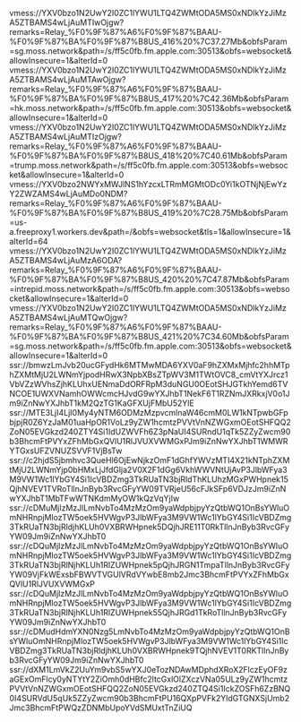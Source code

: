vmess://YXV0bzo1N2UwY2I0ZC1lYWU1LTQ4ZWMtODA5MS0xNDlkYzJiMzA5ZTBAMS4wLjAuMTIwOjgw?remarks=Relay_%F0%9F%87%A6%F0%9F%87%BAAU-%F0%9F%87%BA%F0%9F%87%B8US_416%20%7C37.27Mb&obfsParam=sg.moss.network&path=/s/ff5c0fb.fm.apple.com:30513&obfs=websocket&allowInsecure=1&alterId=0
vmess://YXV0bzo1N2UwY2I0ZC1lYWU1LTQ4ZWMtODA5MS0xNDlkYzJiMzA5ZTBAMS4wLjAuMTAwOjgw?remarks=Relay_%F0%9F%87%A6%F0%9F%87%BAAU-%F0%9F%87%BA%F0%9F%87%B8US_417%20%7C42.36Mb&obfsParam=hk.moss.network&path=/s/ff5c0fb.fm.apple.com:30513&obfs=websocket&allowInsecure=1&alterId=0
vmess://YXV0bzo1N2UwY2I0ZC1lYWU1LTQ4ZWMtODA5MS0xNDlkYzJiMzA5ZTBAMS4wLjAuMTIzOjgw?remarks=Relay_%F0%9F%87%A6%F0%9F%87%BAAU-%F0%9F%87%BA%F0%9F%87%B8US_418%20%7C40.61Mb&obfsParam=trump.moss.network&path=/s/ff5c0fb.fm.apple.com:30513&obfs=websocket&allowInsecure=1&alterId=0
vmess://YXV0bzo2NWYxMWJlNS1hYzcxLTRmMGMtODc0Yi1kOTNjNjEwYzY2ZWZAMS4wLjAuMDo0NDM?remarks=Relay_%F0%9F%87%A6%F0%9F%87%BAAU-%F0%9F%87%BA%F0%9F%87%B8US_419%20%7C28.75Mb&obfsParam=us-a.freeproxy1.workers.dev&path=/&obfs=websocket&tls=1&allowInsecure=1&alterId=64
vmess://YXV0bzo1N2UwY2I0ZC1lYWU1LTQ4ZWMtODA5MS0xNDlkYzJiMzA5ZTBAMS4wLjAuMzA6ODA?remarks=Relay_%F0%9F%87%A6%F0%9F%87%BAAU-%F0%9F%87%BA%F0%9F%87%B8US_420%20%7C47.87Mb&obfsParam=intrepid.moss.network&path=/s/ff5c0fb.fm.apple.com:30513&obfs=websocket&allowInsecure=1&alterId=0
vmess://YXV0bzo1N2UwY2I0ZC1lYWU1LTQ4ZWMtODA5MS0xNDlkYzJiMzA5ZTBAMS4wLjAuMTQwOjgw?remarks=Relay_%F0%9F%87%A6%F0%9F%87%BAAU-%F0%9F%87%BA%F0%9F%87%B8US_421%20%7C34.60Mb&obfsParam=sg.moss.network&path=/s/ff5c0fb.fm.apple.com:30513&obfs=websocket&allowInsecure=1&alterId=0
ssr://bmwzLmJvb20ucGFydHk6MTMwMDA6YXV0aF9hZXMxMjhfc2hhMTphZXMtMjU2LWNmYjpodHRwX3NpbXBsZTpWV3M1TWtOVC8_cmVtYXJrcz1VbVZzWVhsZjhKLUhxUENmaDdORFRpM3duNGU0OEotSHJGTkhYemd6TVNCOE1UWXVNamhOWWcmcHJvdG9wYXJhbT1NekF6T1RZNmJXRkxjV0o1Jm9iZnNwYXJhbT1kM2QzTG1KaGFXUjFMbU52YlE
ssr://MTE3LjI4LjI0My4yNTM6ODMzMzpvcmlnaW46cmM0LW1kNTpwbGFpbjpjR0Z6YzJaM01uaHpOR1VoLz9yZW1hcmtzPVVtVnNZWGxmOEotSHFQQ2ZoN05EVGkzd240ZTY4Si1IdUZWVFh6Z3pNaUI4SURndU1qTk5ZZyZwcm90b3BhcmFtPVYxZFhMbGxQVlU1RlJVUXVWMGxPJm9iZnNwYXJhbT1WMWRYTGxsUFZVNUZSVVF1VjBsTw
ssr://c2hjdS5jbmhvc3QueHl6OjEwNjkzOmF1dGhfYWVzMTI4X21kNTphZXMtMjU2LWNmYjp0bHMxLjJfdGlja2V0X2F1dGg6VkhWWVNtUjAvP3JlbWFya3M9VW1Wc1lYbGY4Si1IcVBDZmg3TkRUaTN3bjRldThKLUhzMGxPWHpnek15QjhNVEV1TVRoTllnJnByb3RvcGFyYW09TVRjeU56cFJkSFp6VDJzJm9iZnNwYXJhbT1MbTFwWTNKdmMyOW1kQzVqYjIw
ssr://cDMuMjIzMzJlLmNvbTo4MzMzOm9yaWdpbjpyYzQtbWQ1OnBsYWluOmNHRnpjMlozTW5oek5HVWgvP3JlbWFya3M9VW1Wc1lYbGY4Si1IcVBDZmg3TkRUaTN3bjRldjhKLUh0VXBRWHpnek5DQjhJRE11T0RkTllnJnByb3RvcGFyYW09Jm9iZnNwYXJhbT0
ssr://cDQuMjIzMzJlLmNvbTo4MzMzOm9yaWdpbjpyYzQtbWQ1OnBsYWluOmNHRnpjMlozTW5oek5HVWgvP3JlbWFya3M9VW1Wc1lYbGY4Si1IcVBDZmg3TkRUaTN3bjRlNjhKLUh1RlZUWHpnek5pQjhJRGN1TmpaTllnJnByb3RvcGFyYW09VjFkWExsbFBWVTVGUlVRdVYwbE8mb2Jmc3BhcmFtPVYxZFhMbGxQVlU1RlJVUXVWMGxP
ssr://cDQuMjIzMzJlLmNvbTo4MzMzOm9yaWdpbjpyYzQtbWQ1OnBsYWluOmNHRnpjMlozTW5oek5HVWgvP3JlbWFya3M9VW1Wc1lYbGY4Si1IcVBDZmg3TkRUaTN3bjRlNjhKLUh1RlZUWHpnek55QjhJRGd1TkRoTllnJnByb3RvcGFyYW09Jm9iZnNwYXJhbT0
ssr://cDMudHdmYXN0Nzg5LmNvbTo4MzMzOm9yaWdpbjpyYzQtbWQ1OnBsYWluOmNHRnpjMlozTW5oek5HVWgvP3JlbWFya3M9VW1Wc1lYbGY4Si1IcVBDZmg3TkRUaTN3bjRldjhKLUh0VXBRWHpnek9TQjhNVEV1T0RKTllnJnByb3RvcGFyYW09Jm9iZnNwYXJhbT0
ssr://dXM1LmVkZ2UuYm9vbS5wYXJ0eTozNDAwMDphdXRoX2FlczEyOF9zaGExOmFlcy0yNTYtY2ZiOmh0dHBfc2ltcGxlOlZXczVNa05ULz9yZW1hcmtzPVVtVnNZWGxmOEotSHFQQ2ZoN05EVGkzd240ZTQ4Si1IckZOSFh6ZzBNQ0I4SURVdU5qUk5ZZyZwcm90b3BhcmFtPU16QXpPVFk2YldGTGNXSjUmb2Jmc3BhcmFtPWQzZDNMbUpoYVdSMUxtTnZiUQ
